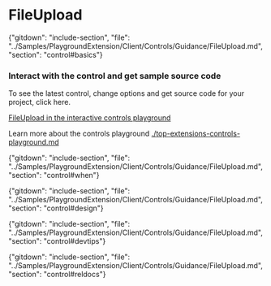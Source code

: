 ﻿# FileUpload

{"gitdown": "include-section", "file": "../Samples/PlaygroundExtension/Client/Controls/Guidance/FileUpload.md", "section": "control#basics"}

<!-- TODO get an IMAGE to embed here -->

### Interact with the control and get sample source code
To see the latest control, change options and get source code for your project, click here.

<a href="https://ms.portal.azure.com/?Microsoft_Azure_Playground=true#blade/Microsoft_Azure_Playground/ControlsIndexBlade/FileUploadPlayground" target="_blank">FileUpload in the interactive controls playground</a>

Learn more about the controls playground [./top-extensions-controls-playground.md](./top-extensions-controls-playground.md)


<!-- TODO get an SAMPLE CODE to embed here -->

{"gitdown": "include-section", "file": "../Samples/PlaygroundExtension/Client/Controls/Guidance/FileUpload.md", "section": "control#when"}

{"gitdown": "include-section", "file": "../Samples/PlaygroundExtension/Client/Controls/Guidance/FileUpload.md", "section": "control#design"}

{"gitdown": "include-section", "file": "../Samples/PlaygroundExtension/Client/Controls/Guidance/FileUpload.md", "section": "control#devtips"}

{"gitdown": "include-section", "file": "../Samples/PlaygroundExtension/Client/Controls/Guidance/FileUpload.md", "section": "control#reldocs"}
